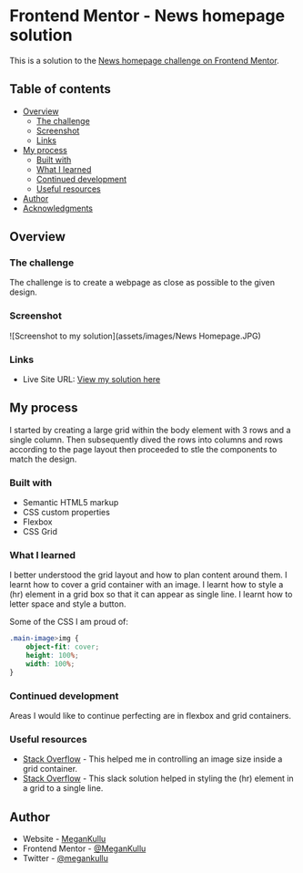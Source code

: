 # Frontend Mentor - News homepage solution

This is a solution to the [News homepage challenge on Frontend Mentor](https://www.frontendmentor.io/challenges/news-homepage-H6SWTa1MFl).

## Table of contents

- [Overview](#overview)
  - [The challenge](#the-challenge)
  - [Screenshot](#screenshot)
  - [Links](#links)
- [My process](#my-process)
  - [Built with](#built-with)
  - [What I learned](#what-i-learned)
  - [Continued development](#continued-development)
  - [Useful resources](#useful-resources)
- [Author](#author)
- [Acknowledgments](#acknowledgments)


## Overview

### The challenge

The challenge is to create a webpage as close as possible to the given design.
### Screenshot

![Screenshot to my solution](assets/images/News Homepage.JPG)


### Links

- Live Site URL: [View my solution here](https://6470e91cca822c026f3d9074--lambent-tapioca-94d7a4.netlify.app/)

## My process

I started by creating a large grid within the body element with 3 rows and a single column. Then subsequently dived the rows into columns and rows according to the page layout then proceeded to stle the components to match the design.

### Built with

- Semantic HTML5 markup
- CSS custom properties
- Flexbox
- CSS Grid


### What I learned

I better understood the grid layout and how to plan content around them.
I learnt how to cover a grid container with an image.
I learnt how to style a (hr) element in a grid box so that it can appear as single line.
I learnt how to letter space and style a button.


Some of the CSS I am proud of:
```css
.main-image>img {
    object-fit: cover;
    height: 100%;
    width: 100%;
}
```

### Continued development

Areas I would like to continue perfecting are in flexbox and grid containers.

### Useful resources

- [Stack Overflow](https://stackoverflow.com/questions/46090760/controlling-the-size-of-an-image-within-a-css-grid-layout) - This helped me in controlling an image size inside a grid container.
- [Stack Overflow](https://stackoverflow.com/questions/4908525/styling-the-hr-element) - This slack solution helped in styling the (hr) element in a grid to a single line.


## Author

- Website - [MeganKullu](https://www.megankullu.tech)
- Frontend Mentor - [@MeganKullu](https://www.frontendmentor.io/profile/MeganKullu)
- Twitter - [@megankullu](https://www.twitter.com/megankullu)
